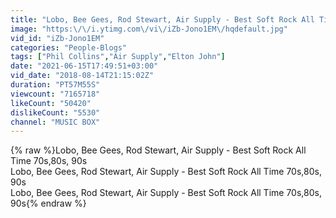 ```yaml
---
title: "Lobo, Bee Gees, Rod Stewart, Air Supply - Best Soft Rock All Time 70s,80s, 90s"
image: "https:\/\/i.ytimg.com\/vi\/iZb-Jono1EM\/hqdefault.jpg"
vid_id: "iZb-Jono1EM"
categories: "People-Blogs"
tags: ["Phil Collins","Air Supply","Elton John"]
date: "2021-06-15T17:49:51+03:00"
vid_date: "2018-08-14T21:15:02Z"
duration: "PT57M55S"
viewcount: "7165718"
likeCount: "50420"
dislikeCount: "5530"
channel: "MUSIC BOX"
---
```

{% raw %}Lobo, Bee Gees, Rod Stewart, Air Supply - Best Soft Rock All Time 70s,80s, 90s<br /> Lobo, Bee Gees, Rod Stewart, Air Supply - Best Soft Rock All Time 70s,80s, 90s<br /> Lobo, Bee Gees, Rod Stewart, Air Supply - Best Soft Rock All Time 70s,80s, 90s{% endraw %}
